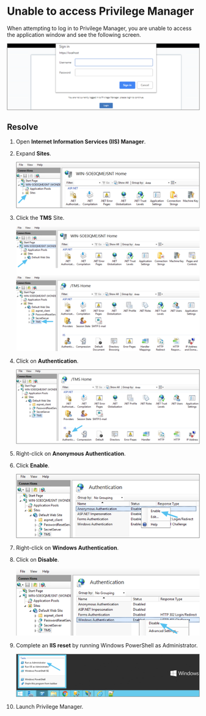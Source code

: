 [title]: # (Unable to access Privilege Manager)
[tags]: # (sign in)
[priority]: # (2)
# Unable to access Privilege Manager

When attempting to log in to Privilege Manager, you are unable to access the application window and see the following screen.

![Unable to access Privilege Manager](images/unable-to-access-privilege-manager/pm-1.png)

## Resolve

1. Open __Internet Information Services (IIS) Manager__.
1. Expand __Sites__.

   ![Unable to access Privilege Manager](images/unable-to-access-privilege-manager/pm-2.png)
1. Click the __TMS__ Site.

   ![Unable to access Privilege Manager](images/unable-to-access-privilege-manager/pm-3.png)
1. Click on __Authentication__.

   ![Unable to access Privilege Manager](images/unable-to-access-privilege-manager/pm-4.png)
1. Right-click on __Anonymous Authentication__.
1. Click __Enable__.

   ![Unable to access Privilege Manager](images/unable-to-access-privilege-manager/pm-5.png)
1. Right-click on __Windows Authentication__.
1. Click on __Disable__.

   ![Unable to access Privilege Manager](images/unable-to-access-privilege-manager/pm-6.png)
1. Complete an __IIS reset__ by running Windows PowerShell as Administrator.

   ![Unable to access Privilege Manager](images/unable-to-access-privilege-manager/pm-7.png)
1. Launch Privilege Manager.

